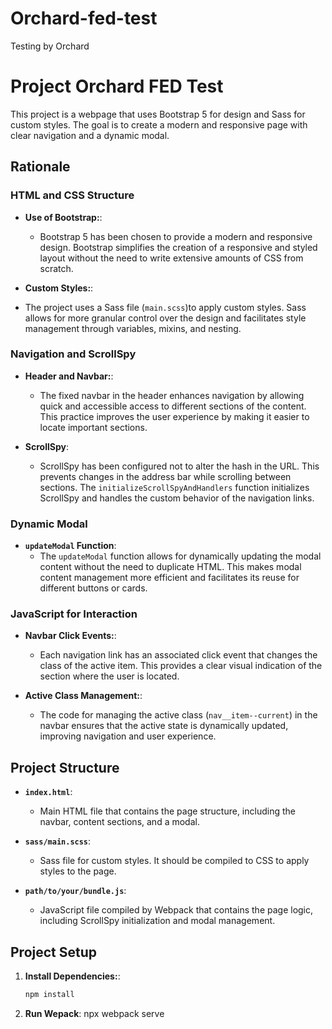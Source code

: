 # Orchard-fed-test
Testing by Orchard

# Project Orchard FED Test

This project is a webpage that uses Bootstrap 5 for design and Sass for custom styles. The goal is to create a modern and responsive page with clear navigation and a dynamic modal.

## Rationale

### HTML and CSS Structure

- **Use of Bootstrap:**: 
  - Bootstrap 5 has been chosen to provide a modern and responsive design. Bootstrap simplifies the creation of a responsive and styled layout without the need to write extensive amounts of CSS from scratch.
  
- **Custom Styles:**:
 - The project uses a Sass file (`main.scss`)to apply custom styles. Sass allows for more granular control over the design and facilitates style management through variables, mixins, and nesting.

### Navigation and ScrollSpy

- **Header and Navbar:**:
  - The fixed navbar in the header enhances navigation by allowing quick and accessible access to different sections of the content. This practice improves the user experience by making it easier to locate important sections.

- **ScrollSpy**:
  - ScrollSpy has been configured not to alter the hash in the URL. This prevents changes in the address bar while scrolling between sections. The `initializeScrollSpyAndHandlers` function initializes ScrollSpy and handles the custom behavior of the navigation links.

### Dynamic Modal

- **`updateModal` Function**:
  - The `updateModal`  function allows for dynamically updating the modal content without the need to duplicate HTML. This makes modal content management more efficient and facilitates its reuse for different buttons or cards.

### JavaScript for Interaction

- **Navbar Click Events:**:
  - Each navigation link has an associated click event that changes the class of the active item. This provides a clear visual indication of the section where the user is located.

- **Active Class Management:**:
  - The code for managing the active class (`nav__item--current`) in the navbar ensures that the active state is dynamically updated, improving navigation and user experience.

## Project Structure

- **`index.html`**: 
  - Main HTML file that contains the page structure, including the navbar, content sections, and a modal.

- **`sass/main.scss`**: 
  - Sass file for custom styles. It should be compiled to CSS to apply styles to the page.

- **`path/to/your/bundle.js`**: 
  - JavaScript file compiled by Webpack that contains the page logic, including ScrollSpy initialization and modal management.

## Project Setup

1. **Install Dependencies:**:
   ```bash
   npm install

2. **Run Wepack**:
    npx webpack serve